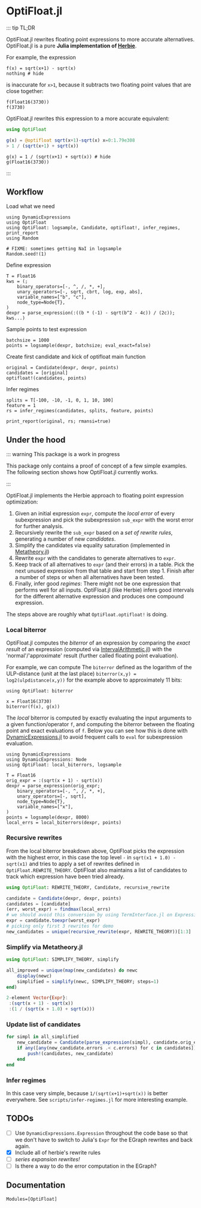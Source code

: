# OptiFloat.jl

::: tip TL;DR

OptiFloat.jl rewrites floating point expressions to more accurate alternatives.
OptiFloat.jl is a pure **Julia implementation of [Herbie](https://herbie.uwplse.org/)**.

For example, the expression

```@example sqrtexample
f(x) = sqrt(x+1) - sqrt(x)
nothing # hide
```

is inaccurate for `x>1`, because it subtracts two floating point values
that are close together:

```@repl sqrtexample
f(Float16(3730))
f(3730)
```

OptiFloat.jl rewrites this expression to a more accurate equivalent:
```julia
using OptiFloat

g(x) = @optifloat sqrt(x+1)-sqrt(x) x=0:1.79e308
> 1 / (sqrt(x+1) + sqrt(x))
```

```@repl sqrtexample
g(x) = 1 / (sqrt(x+1) + sqrt(x)) # hide
g(Float16(3730))
```
:::

## Workflow

Load what we need
```@example report
using DynamicExpressions
using OptiFloat
using OptiFloat: logsample, Candidate, optifloat!, infer_regimes, print_report
using Random

# FIXME: sometimes getting NaI in logsample
Random.seed!(1)
```

Define expression
```@example report
T = Float16
kws = (;
    binary_operators=[-, ^, /, *, +],
    unary_operators=[-, sqrt, cbrt, log, exp, abs],
    variable_names=["b", "c"],
    node_type=Node{T},
)
dexpr = parse_expression(:((b * (-1) - sqrt(b^2 - 4c)) / (2c)); kws...)
```

Sample points to test expression
```@example report
batchsize = 1000
points = logsample(dexpr, batchsize; eval_exact=false)
```

Create first candidate and kick of optifloat main function
```@example report
original = Candidate(dexpr, dexpr, points)
candidates = [original]
optifloat!(candidates, points)
```

Infer regimes
```@example report
splits = T[-100, -10, -1, 0, 1, 10, 100]
feature = 1
rs = infer_regimes(candidates, splits, feature, points)

print_report(original, rs; rmansi=true)
```



## Under the hood

::: warning This package is a work in progress

This package only contains a proof of concept of a few simple examples.
The following section shows how OptiFloat.jl currently works.

:::


OptiFloat.jl implements the Herbie approach to floating point expression optimization:

1. Given an initial expression `expr`, compute the _local error_ of every subexpression and pick the subexpression `sub_expr` with the worst error for further analysis.
2. Recursively rewrite the `sub_expr` based on a _set of rewrite rules_, generating a number of new _candidates_.
3. Simplify the candidates via equality saturation (implemented in [Metatheory.jl](https://github.com/JuliaSymbolics/Metatheory.jl))
4. Rewrite `expr` with the candidates to generate alternatives to `expr`.
5. Keep track of all alternatives to `expr` (and their errors) in a table. Pick the next unused expression from that table and start from step 1. Finish after a number of steps or when all alternatives have been tested.
6. Finally, infer good _regimes_: There might not be one expression that performs well for all inputs. OptiFloat.jl (like Herbie) infers good intervals for the different alternative expression and produces one compound expression.

The steps above are roughly what `OptiFloat.optifloat!` is doing.


### Local biterror

OptiFloat.jl computes the _biterror_ of an expression by comparing the _exact
result_ of an expression (computed via
[IntervalArithmetic.jl](https://github.com/JuliaIntervals/IntervalArithmetic.jl))
with the 'normal'/'approximate' result (further called floating point evaluation).

For example, we can compute The `biterror` defined as the logarithm of the
ULP-distance (unit at the last place) `biterror(x,y) = log2(ulpdistance(x,y))`
for the example above to approximately 11 bits:

```@repl sqrtexample
using OptiFloat: biterror

x = Float16(3730)
biterror(f(x), g(x))
```

The _local_ biterror is computed by exactly evaluating the input arguments to a
given function/operator `f`, and computing the biterror between the floating point and exact evaluations of `f`. Below you can see how this is done with [DynamicExpressions.jl](https://github.com/SymbolicML/DynamicExpressions.jl) to avoid frequent calls to `eval` for subexpression evaluation.

```@example sqrtexample
using DynamicExpressions
using DynamicExpressions: Node
using OptiFloat: local_biterrors, logsample

T = Float16
orig_expr = :(sqrt(x + 1) - sqrt(x))
dexpr = parse_expression(orig_expr;
    binary_operators=[-, ^, /, *, +],
    unary_operators=[-, sqrt],
    node_type=Node{T},
    variable_names=["x"],
)
points = logsample(dexpr, 8000)
local_errs = local_biterrors(dexpr, points)
```

### Recursive rewrites

From the local biterror breakdown above, OptiFloat picks the expression with the
highest error, in this case the top level `-` in `sqrt(x1 + 1.0) - sqrt(x1)` and
tries to apply a set of rewrites defined in `OptiFloat.REWRITE_THEORY`. OptiFloat
also maintains a list of candidates to track which expression have been tried
already.

```julia
using OptiFloat: REWRITE_THEORY, Candidate, recursive_rewrite

candidate = Candidate(dexpr, dexpr, points)
candidates = [candidate]
(err, worst_expr) = findmax(local_errs)
# we should avoid this conversion by using TermInterface.jl on Expression
expr = candidate.toexpr(worst_expr)
# picking only first 3 rewrites for demo
new_candidates = unique(recursive_rewrite(expr, REWRITE_THEORY))[1:3]
```

### Simplify via Metatheory.jl

```julia
using OptiFloat: SIMPLIFY_THEORY, simplify

all_improved = unique(map(new_candidates) do newc
    display(newc)
    simplified = simplify(newc, SIMPLIFY_THEORY; steps=1)
end)

2-element Vector{Expr}:
 :(sqrt(x + 1) - sqrt(x))
 :(1 / (sqrt(x + 1.0) + sqrt(x)))
```

### Update list of candidates

```julia
for simpl in all_simplified
    new_candidate = Candidate(parse_expression(simpl), candidate.orig_expr, points)
    if any([any(new_candidate.errors .< c.errors) for c in candidates])
        push!(candidates, new_candidate)
    end
end
```

### Infer regimes

In this case very simple, because `1/(sqrt(x+1)+sqrt(x))` is better everywhere. See `scripts/infer-regimes.jl` for more interesting example.


## TODOs

- [ ] Use `DynamicExpressions.Expression` throughout the code base so that we don't have to switch to Julia's `Expr` for the EGraph rewrites and back again.
- [x] Include all of herbie's rewrite rules
- [ ] *series expansion rewrites!*
- [ ] Is there a way to do the error computation in the EGraph?

## Documentation

```@autodocs
Modules=[OptiFloat]
```
